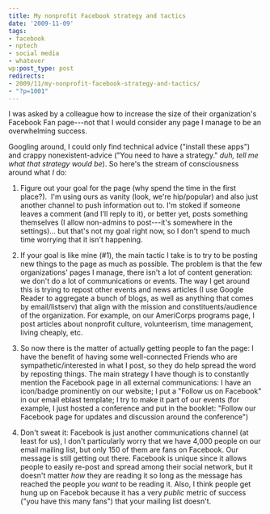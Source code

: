 ```yaml
---
title: My nonprofit Facebook strategy and tactics
date: '2009-11-09'
tags:
- facebook
- nptech
- social media
- whatever
wp:post_type: post
redirects:
- 2009/11/my-nonprofit-facebook-strategy-and-tactics/
- "?p=1001"
---
```


I was asked by a colleague how to increase the size of their organization's Facebook Fan page---not that I would consider any page I manage to be an overwhelming success.

Googling around, I could only find technical advice ("install these apps") and crappy nonexistent-advice ("You need to have a strategy." _duh, tell me what that strategy would be_). So here's the stream of consciousness around what _I_ do:

1. Figure out your goal for the page (why spend the time in the first place?).  I'm using ours as vanity (look, we're hip/popular) and also just another channel to push information out to. I'm stoked if someone leaves a comment (and I'll reply to it), or better yet, posts something themselves (I allow non-admins to post---it's somewhere in the settings)... but that's not my goal right now, so I don't spend to much time worrying that it isn't happening.

2. If your goal is like mine (#1), the main tactic I take is to try to be posting new things to the page as much as possible. The problem is that the few organizations' pages I manage, there isn't a lot of content generation: we don't do a lot of communications or events. The way I get around this is trying to repost other events and news articles (I use Google Reader to aggregate a bunch of blogs, as well as anything that comes by email/listserv) that align with the mission and constituents/audience of the organization. For example, on our AmeriCorps programs page, I post articles about nonprofit culture, volunteerism, time management, living cheaply, etc.

3. So now there is the matter of actually getting people to fan the page: I have the benefit of having some well-connected Friends who are sympathetic/interested in what I post, so they do help spread the word by reposting things. The main strategy I have though is to constantly mention the Facebook page in all external communications: I have an icon/badge prominently on our website; I put a "Follow us on Facebook" in our email eblast template; I try to make it part of our events (for example, I just hosted a conference and put in the booklet: "Follow our Facebook page for updates and discussion around the conference")

4. Don't sweat it: Facebook is just another communications channel (at least for us), I don't particularly worry that we have 4,000 people on our email mailing list, but only 150 of them are fans on Facebook. Our message is still getting out there. Facebook is unique since it allows people to easily re-post and spread among their social network, but it doesn't matter _how_ they are reading it so long as the message has reached the people _you want_ to be reading it. Also, I think people get hung up on Facebok because it has a very _public_ metric of success ("you have this many fans") that your mailing list doesn't.
